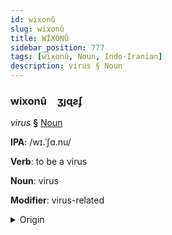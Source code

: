 ```yaml
---
id: wixonû
slug: wixonû
title: WİXONÛ
sidebar_position: 777
tags: [wixonû, Noun, Indo-Iranian]
description: virus § Noun
---
```


### wixonû&emsp;<span kind="abugida">ʒȷɋƨʄ</span>

*virus* **§** [Noun](../../tags/Noun)

**IPA**: /wɪ.ˈʃɑ.nu/

**Verb**: to be a virus

**Noun**: virus

**Modifier**: virus-related

<details>
    <summary>Origin</summary>
    Hindi विषाणु viṣāṇu [ʋɪ.ʃäː.ɳuː]<br/>
    <em>Indo-Iranian Language Family</em>
</details>